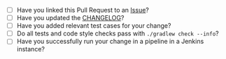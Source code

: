 * [ ] Have you linked this Pull Request to an [Issue](https://github.com/manheim/jenkinsfile-pipeline-library/issues)?
* [ ] Have you updated the [CHANGELOG](https://github.com/manheim/jenkinsfile-pipeline-library/blob/master/CHANGELOG.md)?
* [ ] Have you added relevant test cases for your change?
* [ ] Do all tests and code style checks pass with `./gradlew check --info`?
* [ ] Have you successfully run your change in a pipeline in a Jenkins instance?
